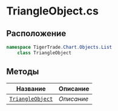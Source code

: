
# TriangleObject.cs
## Расположение
```csharp
namespace TigerTrade.Chart.Objects.List  
    class TriangleObject
```

## Методы
| Название | Описание |
| --- | --- |
| [`TriangleObject`](./Методы/TriangleObject.md) | *Описание* |
